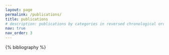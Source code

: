 ```yaml
---
layout: page
permalink: /publications/
title: publications
# description: publications by categories in reversed chronological order. generated by jekyll-scholar.
nav: true
nav_order: 3
---
```


<!-- _pages/publications.md -->

<!-- Bibsearch Feature -->

<!-- {% include bib_search.liquid %} -->

<div class="publications">

{% bibliography %}

</div>
